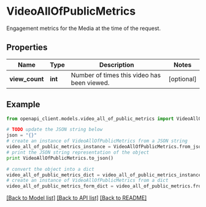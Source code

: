 # VideoAllOfPublicMetrics

Engagement metrics for the Media at the time of the request.

## Properties
Name | Type | Description | Notes
------------ | ------------- | ------------- | -------------
**view_count** | **int** | Number of times this video has been viewed. | [optional] 

## Example

```python
from openapi_client.models.video_all_of_public_metrics import VideoAllOfPublicMetrics

# TODO update the JSON string below
json = "{}"
# create an instance of VideoAllOfPublicMetrics from a JSON string
video_all_of_public_metrics_instance = VideoAllOfPublicMetrics.from_json(json)
# print the JSON string representation of the object
print VideoAllOfPublicMetrics.to_json()

# convert the object into a dict
video_all_of_public_metrics_dict = video_all_of_public_metrics_instance.to_dict()
# create an instance of VideoAllOfPublicMetrics from a dict
video_all_of_public_metrics_form_dict = video_all_of_public_metrics.from_dict(video_all_of_public_metrics_dict)
```
[[Back to Model list]](../README.md#documentation-for-models) [[Back to API list]](../README.md#documentation-for-api-endpoints) [[Back to README]](../README.md)


